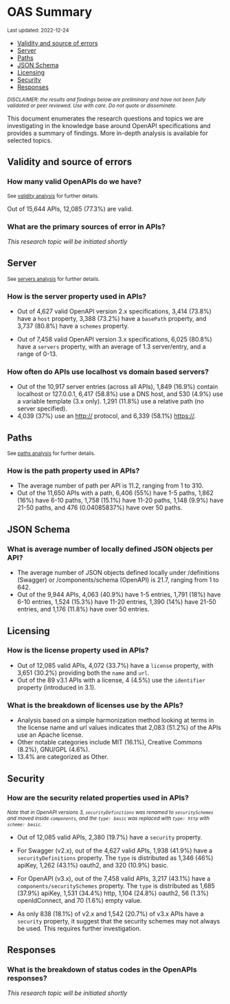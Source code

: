 OAS Summary
================
<sup>Last updated: 2022-12-24</sup>

- <a href="#validity-and-source-of-errors"
  id="toc-validity-and-source-of-errors">Validity and source of errors</a>
- <a href="#server" id="toc-server">Server</a>
- <a href="#paths" id="toc-paths">Paths</a>
- <a href="#json-schema" id="toc-json-schema">JSON Schema</a>
- <a href="#licensing" id="toc-licensing">Licensing</a>
- <a href="#security" id="toc-security">Security</a>
- <a href="#responses" id="toc-responses">Responses</a>

<sup>*DISCLAIMER: the results and findings below are preliminary and
have not been fully validated or peer reviewed. Use with care. Do not
quote or disseminate.*</sup>

This document enumerates the research questions and topics we are
investigating in the knowledge base around OpenAPI specifications and
provides a summary of findings. More in-depth analysis is available for
selected topics.

## Validity and source of errors

### How many valid OpenAPIs do we have?

<sup>See [validity analysis](oas_validity.md) for further details.<sup>

Out of 15,644 APIs, 12,085 (77.3%) are valid.

### What are the primary sources of error in APIs?

*This research topic will be initiated shortly*

## Server

<sup>See [servers analysis](oas_servers.md) for further details.</sup>

### How is the server property used in APIs?

- Out of 4,627 valid OpenAPI version 2.x specifications, 3,414 (73.8%)
  have a `host` property, 3,388 (73.2%) have a `basePath` property, and
  3,737 (80.8%) have a `schemes` property.

- Out of 7,458 valid OpenAPI version 3.x specifications, 6,025 (80.8%)
  have a `servers` property, with an average of 1.3 server/entry, and a
  range of 0-13.

### How often do APIs use localhost vs domain based servers?

- Out of the 10,917 server entries (across all APIs), 1,849 (16.9%)
  contain localhost or 127.0.0.1, 6,417 (58.8%) use a DNS host, and 530
  (4.9%) use a variable template (3.x only). 1,291 (11.8%) use a
  relative path (no server specified).
- 4,039 (37%) use an <http://> protocol, and 6,339 (58.1%) <https://>.

## Paths

<sup>See [paths analysis](oas_paths.md) for further details.</sup>

### How is the path property used in APIs?

- The average number of path per API is 11.2, ranging from 1 to 310.
- Out of the 11,650 APIs with a path, 6,406 (55%) have 1-5 paths, 1,862
  (16%) have 6-10 paths, 1,758 (15.1%) have 11-20 paths, 1,148 (9.9%)
  have 21-50 paths, and 476 (0.04085837%) have over 50 paths.

## JSON Schema

### What is average number of locally defined JSON objects per API?

- The average number of JSON objects defined locally under /definitions
  (Swagger) or /components/schema (OpenAPI) is 21.7, ranging from 1 to
  642.
- Out of the 9,944 APIs, 4,063 (40.9%) have 1-5 entries, 1,791 (18%)
  have 6-10 entries, 1,524 (15.3%) have 11-20 entries, 1,390 (14%) have
  21-50 entries, and 1,176 (11.8%) have over 50 entries.

## Licensing

### How is the license property used in APIs?

- Out of 12,085 valid APIs, 4,072 (33.7%) have a `license` property,
  with 3,651 (30.2%) providing both the `name` and `url`.
- Out of the 89 v3.1 APIs with a license, 4 (4.5%) use the `identifier`
  property (introduced in 3.1).

### What is the breakdown of licenses use by the APIs?

- Analysis based on a simple harmonization method looking at terms in
  the license name and url values indicates that 2,083 (51.2%) of the
  APIs use an Apache license.
- Other notable categories include MIT (16.1%), Creative Commons (8.2%),
  GNU/GPL (4.6%).
- 13.4% are categorized as Other.

## Security

### How are the security related properties used in APIs?

<sup>*Note that in OpenAPI versions 3, `securityDefinitions` was renamed
to `securitySchemes` and moved inside `components`, and the
`type: basic` was replaced with `type: http` with
`scheme: basic`.*</sup>

- Out of 12,085 valid APIs, 2,380 (19.7%) have a `security` property.

- For Swagger (v2.x), out of the 4,627 valid APIs, 1,938 (41.9%) have a
  `securityDefinitions` property. The `type` is distributed as 1,346
  (46%) apiKey, 1,262 (43.1%) oauth2, and 320 (10.9%) basic.

- For OpenAPI (v3.x), out of the 7,458 valid APIs, 3,217 (43.1%) have a
  `components/securitySchemes` property. The `type` is distributed as
  1,685 (37.9%) apiKey, 1,531 (34.4%) http, 1,104 (24.8%) oauth2, 56
  (1.3%) openIdConnect, and 70 (1.6%) empty value.

- As only 838 (18.1%) of v2.x and 1,542 (20.7%) of v3.x APIs have a
  `security` property, it suggest that the security schemes may not
  always be used. This requires further investigation.

## Responses

### What is the breakdown of status codes in the OpenAPIs responses?

*This research topic will be initiated shortly*
